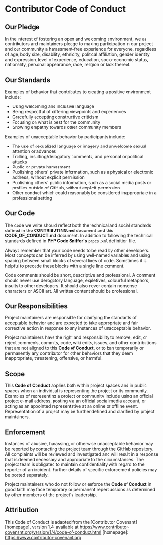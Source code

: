 # Contributor Code of Conduct

## Our Pledge

In the interest of fostering an open and welcoming environment, we as
contributors and maintainers pledge to making participation in our project and
our community a harassment-free experience for everyone, regardless of age, body
size, disability, ethnicity, political affiliation, gender identity and expression,
level of experience, education, socio-economic status, nationality, personal
appearance, race, religion or lack thereof. 

## Our Standards

Examples of behavior that contributes to creating a positive environment
include:

* Using welcoming and inclusive language
* Being respectful of differing viewpoints and experiences
* Gracefully accepting constructive criticism
* Focusing on what is best for the community
* Showing empathy towards other community members

Examples of unacceptable behavior by participants include:

* The use of sexualized language or imagery and unwelcome sexual attention or
  advances
* Trolling, insulting/derogatory comments, and personal or political attacks
* Public or private harassment
* Publishing others' private information, such as a physical or electronic
  address, without explicit permission
* Publishing others' public information, such as a social media posts or 
  profiles outside of GitHub, without explicit permission
* Other conduct which could reasonably be considered inappropriate in a
  professional setting

## Our Code

The code we write should reflect both the technical and social standards 
defined in the **CONTRIBUTING.md** document and this **CODE_OF_CONDUCT.md** document. 
In addition to following the technical standards defined in **PHP Code Sniffer's** 
`phpcs.xml` definition file. 

Always remember that your code needs to be read by other developers. Most concepts 
can be inferred by using well-named variables and using spacing between small blocks 
of several lines of code. Sometimes it is helpful to precede these blocks with a single 
line comment.

Code comments should be short, descriptive and professional. A comment 
should never use derogatory language, expletives, colourful metaphors, insults to 
other developers. It should also never contain nonsense characters or ASCII art. 
All written content should be professional.

## Our Responsibilities

Project maintainers are responsible for clarifying the standards of acceptable
behavior and are expected to take appropriate and fair corrective action in
response to any instances of unacceptable behavior.

Project maintainers have the right and responsibility to remove, edit, or
reject comments, commits, code, wiki edits, issues, and other contributions
that are not aligned to this **Code of Conduct**, or to ban temporarily or
permanently any contributor for other behaviors that they deem inappropriate,
threatening, offensive, or harmful.

## Scope

This **Code of Conduct** applies both within project spaces and in public spaces
when an individual is representing the project or its community. Examples of
representing a project or community include using an official project e-mail
address, posting via an official social media account, or acting as an appointed
representative at an online or offline event. Representation of a project may be
further defined and clarified by project maintainers.

## Enforcement

Instances of abusive, harassing, or otherwise unacceptable behavior may be
reported by contacting the project team through the GitHub repository. All 
complaints will be reviewed and investigated and will result in a response 
that is deemed necessary and appropriate to the circumstances. The project 
team is obligated to maintain confidentiality with regard to the reporter 
of an incident. Further details of specific enforcement policies may be 
posted separately.

Project maintainers who do not follow or enforce the **Code of Conduct** in good
faith may face temporary or permanent repercussions as determined by other
members of the project's leadership.

## Attribution

This Code of Conduct is adapted from the [Contributor Covenant][homepage], version 1.4,
available at https://www.contributor-covenant.org/version/1/4/code-of-conduct.html
[homepage]: https://www.contributor-covenant.org

